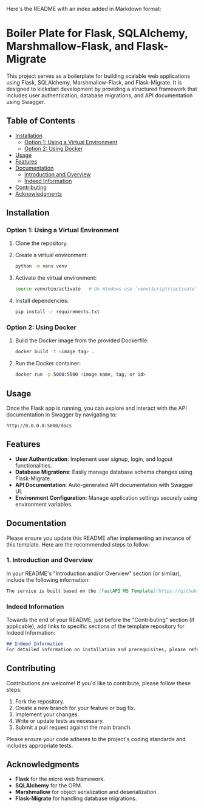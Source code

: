 Here's the README with an index added in Markdown format:

# Boiler Plate for Flask, SQLAlchemy, Marshmallow-Flask, and Flask-Migrate

This project serves as a boilerplate for building scalable web applications using Flask, SQLAlchemy, Marshmallow-Flask, and Flask-Migrate. It is designed to kickstart development by providing a structured framework that includes user authentication, database migrations, and API documentation using Swagger.

## **Table of Contents**

- [Installation](#installation)
  - [Option 1: Using a Virtual Environment](#option-1-using-a-virtual-environment)
  - [Option 2: Using Docker](#option-2-using-docker)
- [Usage](#usage)
- [Features](#features)
- [Documentation](#documentation)
  - [Introduction and Overview](#1-introduction-and-overview)
  - [Indeed Information](#indeed-information)
- [Contributing](#contributing)
- [Acknowledgments](#acknowledgments)

## **Installation**

### **Option 1: Using a Virtual Environment**

1. Clone the repository.
2. Create a virtual environment:

    ```sh
    python -m venv venv
    ```
3. Activate the virtual environment:

    ```sh
    source venv/bin/activate   # On Windows use `venv\Scripts\activate`
    ```
4. Install dependencies:

    ```sh
    pip install -r requirements.txt
    ```

### **Option 2: Using Docker**

1. Build the Docker image from the provided Dockerfile:

    ```sh
    docker build -t <image tag> .
    ```
2. Run the Docker container:

    ```sh
    docker run -p 5000:5000 <image name, tag, or id>
    ```

## **Usage**

Once the Flask app is running, you can explore and interact with the API documentation in Swagger by navigating to:

```http://0.0.0.0:5000/docs```

## **Features**

- **User Authentication**: Implement user signup, login, and logout functionalities.
- **Database Migrations**: Easily manage database schema changes using Flask-Migrate.
- **API Documentation**: Auto-generated API documentation with Swagger UI.
- **Environment Configuration**: Manage application settings securely using environment variables.

## **Documentation**

Please ensure you update this README after implementing an instance of this template. Here are the recommended steps to follow:

### 1. Introduction and Overview

In your README's "Introduction and/or Overview" section (or similar), include the following information:

```markdown
The service is built based on the [fastAPI MS Template](https://github.com/ferdinandbracho/bp_python-flask-sqlalchemy-marshmellow-migrate). For comprehensive technical details, instructions on how to run, deploy, and any other related considerations, please refer to the documentation provided in the [template repository](https://github.com/ferdinandbracho/bp_python-flask-sqlalchemy-marshmellow-migrate).
```

### Indeed Information

Towards the end of your README, just before the "Contributing" section (if applicable), add links to specific sections of the template repository for Indeed Information:

```markdown
## Indeed Information
For detailed information on installation and prerequisites, please refer to the [template repository](https://github.com/ferdinandbracho/bp_fastAPI-sqlalchemy-alembic-docker).
```

## **Contributing**

Contributions are welcome! If you'd like to contribute, please follow these steps:

1. Fork the repository.
2. Create a new branch for your feature or bug fix.
3. Implement your changes.
4. Write or update tests as necessary.
5. Submit a pull request against the main branch.

Please ensure your code adheres to the project's coding standards and includes appropriate tests.

## **Acknowledgments**

- **Flask** for the micro web framework.
- **SQLAlchemy** for the ORM.
- **Marshmallow** for object serialization and deserialization.
- **Flask-Migrate** for handling database migrations.